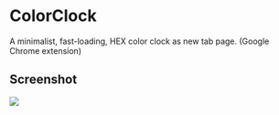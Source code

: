 # ColorClock
A minimalist, fast-loading, HEX color clock as new tab page. (Google Chrome extension)

## Screenshot
![](http://i.imgur.com/6XCodRl.jpg)
